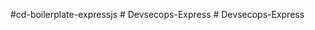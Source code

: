 #cd-boilerplate-expressjs
#   D e v s e c o p s - E x p r e s s  
 #   D e v s e c o p s - E x p r e s s  
 